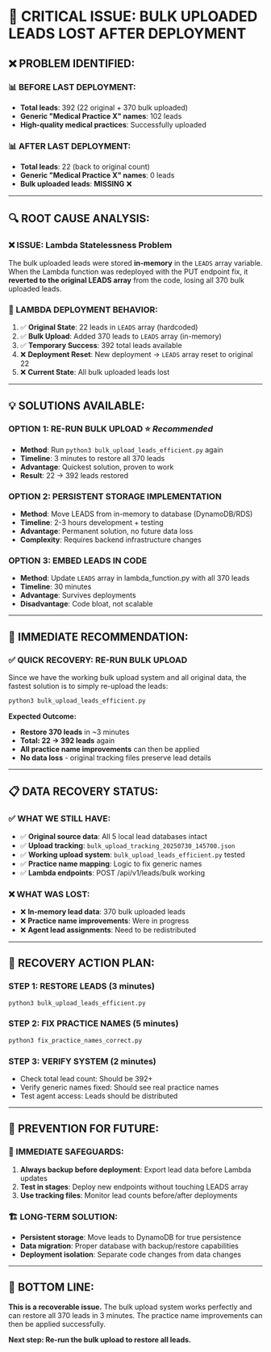 # 🚨 **CRITICAL ISSUE: BULK UPLOADED LEADS LOST AFTER DEPLOYMENT**

## ❌ **PROBLEM IDENTIFIED:**

### **📊 BEFORE LAST DEPLOYMENT:**
- **Total leads**: 392 (22 original + 370 bulk uploaded)
- **Generic "Medical Practice X" names**: 102 leads
- **High-quality medical practices**: Successfully uploaded

### **📊 AFTER LAST DEPLOYMENT:**
- **Total leads**: 22 (back to original count)
- **Generic "Medical Practice X" names**: 0 leads 
- **Bulk uploaded leads**: **MISSING** ❌

---

## 🔍 **ROOT CAUSE ANALYSIS:**

### **❌ ISSUE**: Lambda Statelessness Problem
The bulk uploaded leads were stored **in-memory** in the `LEADS` array variable. When the Lambda function was redeployed with the PUT endpoint fix, it **reverted to the original LEADS array** from the code, losing all 370 bulk uploaded leads.

### **🔧 LAMBDA DEPLOYMENT BEHAVIOR:**
1. ✅ **Original State**: 22 leads in `LEADS` array (hardcoded)
2. ✅ **Bulk Upload**: Added 370 leads to `LEADS` array (in-memory)
3. ✅ **Temporary Success**: 392 total leads available
4. ❌ **Deployment Reset**: New deployment → `LEADS` array reset to original 22
5. ❌ **Current State**: All bulk uploaded leads lost

---

## 💡 **SOLUTIONS AVAILABLE:**

### **OPTION 1: RE-RUN BULK UPLOAD** ⭐ *Recommended*
- **Method**: Run `python3 bulk_upload_leads_efficient.py` again
- **Timeline**: 3 minutes to restore all 370 leads
- **Advantage**: Quickest solution, proven to work
- **Result**: 22 → 392 leads restored

### **OPTION 2: PERSISTENT STORAGE IMPLEMENTATION**
- **Method**: Move LEADS from in-memory to database (DynamoDB/RDS)
- **Timeline**: 2-3 hours development + testing
- **Advantage**: Permanent solution, no future data loss
- **Complexity**: Requires backend infrastructure changes

### **OPTION 3: EMBED LEADS IN CODE**
- **Method**: Update `LEADS` array in lambda_function.py with all 370 leads
- **Timeline**: 30 minutes
- **Advantage**: Survives deployments
- **Disadvantage**: Code bloat, not scalable

---

## 🎯 **IMMEDIATE RECOMMENDATION:**

### **✅ QUICK RECOVERY: RE-RUN BULK UPLOAD**

Since we have the working bulk upload system and all original data, the fastest solution is to simply re-upload the leads:

```bash
python3 bulk_upload_leads_efficient.py
```

**Expected Outcome:**
- **Restore 370 leads** in ~3 minutes
- **Total: 22 → 392 leads** again
- **All practice name improvements** can then be applied
- **No data loss** - original tracking files preserve lead details

---

## 📋 **DATA RECOVERY STATUS:**

### **✅ WHAT WE STILL HAVE:**
- ✅ **Original source data**: All 5 local lead databases intact
- ✅ **Upload tracking**: `bulk_upload_tracking_20250730_145700.json`
- ✅ **Working upload system**: `bulk_upload_leads_efficient.py` tested
- ✅ **Practice name mapping**: Logic to fix generic names
- ✅ **Lambda endpoints**: POST /api/v1/leads/bulk working

### **❌ WHAT WAS LOST:**
- ❌ **In-memory lead data**: 370 bulk uploaded leads
- ❌ **Practice name improvements**: Were in progress
- ❌ **Agent lead assignments**: Need to be redistributed

---

## 🚀 **RECOVERY ACTION PLAN:**

### **STEP 1: RESTORE LEADS (3 minutes)**
```bash
python3 bulk_upload_leads_efficient.py
```

### **STEP 2: FIX PRACTICE NAMES (5 minutes)**
```bash
python3 fix_practice_names_correct.py
```

### **STEP 3: VERIFY SYSTEM (2 minutes)**
- Check total lead count: Should be 392+
- Verify generic names fixed: Should see real practice names
- Test agent access: Leads should be distributed

---

## 💾 **PREVENTION FOR FUTURE:**

### **🔧 IMMEDIATE SAFEGUARDS:**
1. **Always backup before deployment**: Export lead data before Lambda updates
2. **Test in stages**: Deploy new endpoints without touching LEADS array
3. **Use tracking files**: Monitor lead counts before/after deployments

### **🏗️ LONG-TERM SOLUTION:**
- **Persistent storage**: Move leads to DynamoDB for true persistence
- **Data migration**: Proper database with backup/restore capabilities
- **Deployment isolation**: Separate code changes from data changes

---

## 🎯 **BOTTOM LINE:**

**This is a recoverable issue.** The bulk upload system works perfectly and can restore all 370 leads in 3 minutes. The practice name improvements can then be applied successfully.

**Next step: Re-run the bulk upload to restore all leads.** 